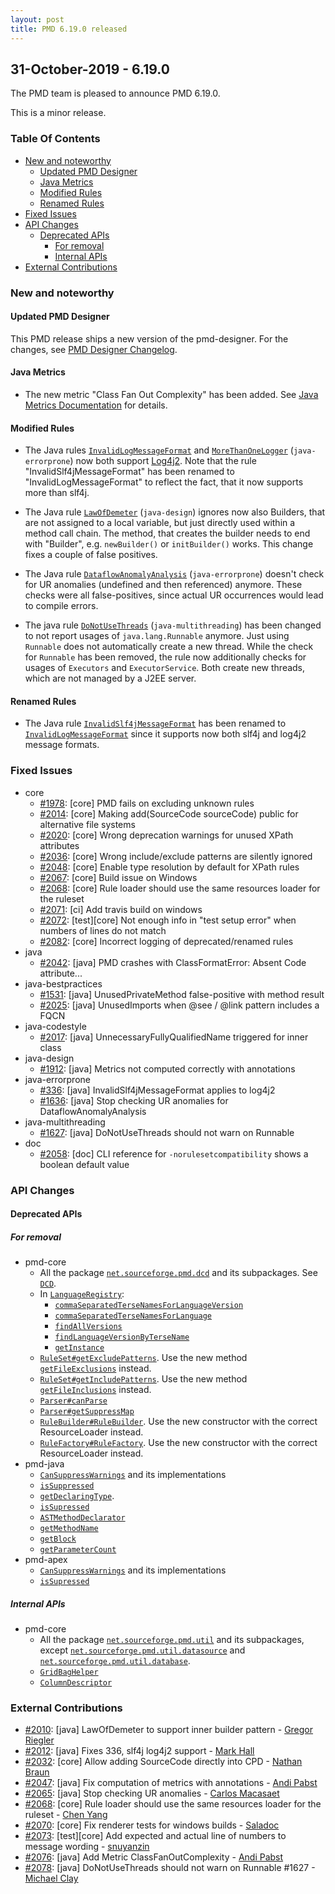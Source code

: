 ```yaml
---
layout: post
title: PMD 6.19.0 released
---
```


## 31-October-2019 - 6.19.0

The PMD team is pleased to announce PMD 6.19.0.

This is a minor release.

### Table Of Contents

* [New and noteworthy](#new-and-noteworthy)
    * [Updated PMD Designer](#updated-pmd-designer)
    * [Java Metrics](#java-metrics)
    * [Modified Rules](#modified-rules)
    * [Renamed Rules](#renamed-rules)
* [Fixed Issues](#fixed-issues)
* [API Changes](#api-changes)
    * [Deprecated APIs](#deprecated-apis)
        * [For removal](#for-removal)
        * [Internal APIs](#internal-apis)
* [External Contributions](#external-contributions)

### New and noteworthy

#### Updated PMD Designer

This PMD release ships a new version of the pmd-designer.
For the changes, see [PMD Designer Changelog](https://github.com/pmd/pmd-designer/releases/tag/6.19.0).

#### Java Metrics

*   The new metric "Class Fan Out Complexity" has been added. See
    [Java Metrics Documentation](pmd_java_metrics_index.html#class-fan-out-complexity-class_fan_out) for details.


#### Modified Rules

*   The Java rules [`InvalidLogMessageFormat`](https://pmd.github.io/pmd-6.19.0/pmd_rules_java_errorprone.html#invalidlogmessageformat) and [`MoreThanOneLogger`](https://pmd.github.io/pmd-6.19.0/pmd_rules_java_errorprone.html#morethanonelogger)
    (`java-errorprone`) now both support [Log4j2](https://logging.apache.org/log4j/2.x/). Note that the
    rule "InvalidSlf4jMessageFormat" has been renamed to "InvalidLogMessageFormat" to reflect the fact, that it now
    supports more than slf4j.

*   The Java rule [`LawOfDemeter`](https://pmd.github.io/pmd-6.19.0/pmd_rules_java_design.html#lawofdemeter) (`java-design`) ignores now also Builders, that are
    not assigned to a local variable, but just directly used within a method call chain. The method, that creates
    the builder needs to end with "Builder", e.g. `newBuilder()` or `initBuilder()` works. This change
    fixes a couple of false positives.

*   The Java rule [`DataflowAnomalyAnalysis`](https://pmd.github.io/pmd-6.19.0/pmd_rules_java_errorprone.html#dataflowanomalyanalysis) (`java-errorprone`) doesn't check for
    UR anomalies (undefined and then referenced) anymore. These checks were all false-positives, since actual
    UR occurrences would lead to compile errors.

*   The java rule [`DoNotUseThreads`](https://pmd.github.io/pmd-6.19.0/pmd_rules_java_multithreading.html#donotusethreads) (`java-multithreading`) has been changed
    to not report usages of `java.lang.Runnable` anymore. Just using `Runnable` does not automatically create
    a new thread. While the check for `Runnable` has been removed, the rule now additionally checks for
    usages of `Executors` and `ExecutorService`. Both create new threads, which are not managed by a J2EE
    server.

#### Renamed Rules

*   The Java rule [`InvalidSlf4jMessageFormat`](https://pmd.github.io/pmd-6.19.0/pmd_rules_java_errorprone.html#invalidslf4jmessageformat) has been renamed to
    [`InvalidLogMessageFormat`](https://pmd.github.io/pmd-6.19.0/pmd_rules_java_errorprone.html#invalidlogmessageformat) since it supports now both slf4j and log4j2
    message formats.

### Fixed Issues

*   core
    *   [#1978](https://github.com/pmd/pmd/issues/1978): \[core] PMD fails on excluding unknown rules
    *   [#2014](https://github.com/pmd/pmd/issues/2014): \[core] Making add(SourceCode sourceCode) public for alternative file systems
    *   [#2020](https://github.com/pmd/pmd/issues/2020): \[core] Wrong deprecation warnings for unused XPath attributes
    *   [#2036](https://github.com/pmd/pmd/issues/2036): \[core] Wrong include/exclude patterns are silently ignored
    *   [#2048](https://github.com/pmd/pmd/issues/2048): \[core] Enable type resolution by default for XPath rules
    *   [#2067](https://github.com/pmd/pmd/issues/2067): \[core] Build issue on Windows
    *   [#2068](https://github.com/pmd/pmd/pull/2068): \[core] Rule loader should use the same resources loader for the ruleset
    *   [#2071](https://github.com/pmd/pmd/issues/2071): \[ci] Add travis build on windows
    *   [#2072](https://github.com/pmd/pmd/issues/2072): \[test]\[core] Not enough info in "test setup error" when numbers of lines do not match
    *   [#2082](https://github.com/pmd/pmd/issues/2082): \[core] Incorrect logging of deprecated/renamed rules
*   java
    *   [#2042](https://github.com/pmd/pmd/issues/2042): \[java] PMD crashes with ClassFormatError: Absent Code attribute...
*   java-bestpractices
    *   [#1531](https://github.com/pmd/pmd/issues/1531): \[java] UnusedPrivateMethod false-positive with method result
    *   [#2025](https://github.com/pmd/pmd/issues/2025): \[java] UnusedImports when @see / @link pattern includes a FQCN
*   java-codestyle
    *   [#2017](https://github.com/pmd/pmd/issues/2017): \[java] UnnecessaryFullyQualifiedName triggered for inner class
*   java-design
    *   [#1912](https://github.com/pmd/pmd/issues/1912): \[java] Metrics not computed correctly with annotations
*   java-errorprone
    *   [#336](https://github.com/pmd/pmd/issues/336): \[java] InvalidSlf4jMessageFormat applies to log4j2
    *   [#1636](https://github.com/pmd/pmd/issues/1636): \[java] Stop checking UR anomalies for DataflowAnomalyAnalysis
*   java-multithreading
    *   [#1627](https://github.com/pmd/pmd/issues/1627): \[java] DoNotUseThreads should not warn on Runnable
*   doc
    * [#2058](https://github.com/pmd/pmd/issues/2058): \[doc] CLI reference for `-norulesetcompatibility` shows a boolean default value


### API Changes

#### Deprecated APIs

##### For removal

* pmd-core
  * All the package [`net.sourceforge.pmd.dcd`](https://javadoc.io/page/net.sourceforge.pmd/pmd-core/6.19.0/net/sourceforge/pmd/dcd/package-summary.html#) and its subpackages. See [`DCD`](https://javadoc.io/page/net.sourceforge.pmd/pmd-core/6.19.0/net/sourceforge/pmd/dcd/DCD.html#).
  * In [`LanguageRegistry`](https://javadoc.io/page/net.sourceforge.pmd/pmd-core/6.19.0/net/sourceforge/pmd/lang/LanguageRegistry.html#):
    * [`commaSeparatedTerseNamesForLanguageVersion`](https://javadoc.io/page/net.sourceforge.pmd/pmd-core/6.19.0/net/sourceforge/pmd/lang/LanguageRegistry.html#commaSeparatedTerseNamesForLanguageVersion(List))
    * [`commaSeparatedTerseNamesForLanguage`](https://javadoc.io/page/net.sourceforge.pmd/pmd-core/6.19.0/net/sourceforge/pmd/lang/LanguageRegistry.html#commaSeparatedTerseNamesForLanguage(List))
    * [`findAllVersions`](https://javadoc.io/page/net.sourceforge.pmd/pmd-core/6.19.0/net/sourceforge/pmd/lang/LanguageRegistry.html#findAllVersions())
    * [`findLanguageVersionByTerseName`](https://javadoc.io/page/net.sourceforge.pmd/pmd-core/6.19.0/net/sourceforge/pmd/lang/LanguageRegistry.html#findLanguageVersionByTerseName(String))
    * [`getInstance`](https://javadoc.io/page/net.sourceforge.pmd/pmd-core/6.19.0/net/sourceforge/pmd/lang/LanguageRegistry.html#getInstance())
  * [`RuleSet#getExcludePatterns`](https://javadoc.io/page/net.sourceforge.pmd/pmd-core/6.19.0/net/sourceforge/pmd/RuleSet.html#getExcludePatterns()). Use the new method [`getFileExclusions`](https://javadoc.io/page/net.sourceforge.pmd/pmd-core/6.19.0/net/sourceforge/pmd/RuleSet.html#getFileExclusions()) instead.
  * [`RuleSet#getIncludePatterns`](https://javadoc.io/page/net.sourceforge.pmd/pmd-core/6.19.0/net/sourceforge/pmd/RuleSet.html#getIncludePatterns()). Use the new method [`getFileInclusions`](https://javadoc.io/page/net.sourceforge.pmd/pmd-core/6.19.0/net/sourceforge/pmd/RuleSet.html#getFileInclusions()) instead.
  * [`Parser#canParse`](https://javadoc.io/page/net.sourceforge.pmd/pmd-core/6.19.0/net/sourceforge/pmd/lang/Parser.html#canParse())
  * [`Parser#getSuppressMap`](https://javadoc.io/page/net.sourceforge.pmd/pmd-core/6.19.0/net/sourceforge/pmd/lang/Parser.html#getSuppressMap())
  * [`RuleBuilder#RuleBuilder`](https://javadoc.io/page/net.sourceforge.pmd/pmd-core/6.19.0/net/sourceforge/pmd/rules/RuleBuilder.html#RuleBuilder(String,String,String)). Use the new constructor with the correct ResourceLoader instead.
  * [`RuleFactory#RuleFactory`](https://javadoc.io/page/net.sourceforge.pmd/pmd-core/6.19.0/net/sourceforge/pmd/rules/RuleFactory.html#RuleFactory()). Use the new constructor with the correct ResourceLoader instead.
* pmd-java
  * [`CanSuppressWarnings`](https://javadoc.io/page/net.sourceforge.pmd/pmd-java/6.19.0/net/sourceforge/pmd/lang/java/ast/CanSuppressWarnings.html#) and its implementations
  * [`isSuppressed`](https://javadoc.io/page/net.sourceforge.pmd/pmd-java/6.19.0/net/sourceforge/pmd/lang/java/rule/AbstractJavaRule.html#isSuppressed(Node))
  * [`getDeclaringType`](https://javadoc.io/page/net.sourceforge.pmd/pmd-java/6.19.0/net/sourceforge/pmd/lang/java/rule/AbstractJavaRule.html#getDeclaringType(Node)).
  * [`isSupressed`](https://javadoc.io/page/net.sourceforge.pmd/pmd-java/6.19.0/net/sourceforge/pmd/lang/java/rule/JavaRuleViolation.html#isSupressed(Node,Rule))
  * [`ASTMethodDeclarator`](https://javadoc.io/page/net.sourceforge.pmd/pmd-java/6.19.0/net/sourceforge/pmd/lang/java/ast/ASTMethodDeclarator.html#)
  * [`getMethodName`](https://javadoc.io/page/net.sourceforge.pmd/pmd-java/6.19.0/net/sourceforge/pmd/lang/java/ast/ASTMethodDeclaration.html#getMethodName())
  * [`getBlock`](https://javadoc.io/page/net.sourceforge.pmd/pmd-java/6.19.0/net/sourceforge/pmd/lang/java/ast/ASTMethodDeclaration.html#getBlock())
  * [`getParameterCount`](https://javadoc.io/page/net.sourceforge.pmd/pmd-java/6.19.0/net/sourceforge/pmd/lang/java/ast/ASTConstructorDeclaration.html#getParameterCount())
* pmd-apex
  * [`CanSuppressWarnings`](https://javadoc.io/page/net.sourceforge.pmd/pmd-apex/6.19.0/net/sourceforge/pmd/lang/apex/ast/CanSuppressWarnings.html#) and its implementations
  * [`isSupressed`](https://javadoc.io/page/net.sourceforge.pmd/pmd-apex/6.19.0/net/sourceforge/pmd/lang/apex/rule/ApexRuleViolation.html#isSupressed(Node,Rule))

##### Internal APIs

* pmd-core
  * All the package [`net.sourceforge.pmd.util`](https://javadoc.io/page/net.sourceforge.pmd/pmd-core/6.19.0/net/sourceforge/pmd/util/package-summary.html#) and its subpackages,
  except [`net.sourceforge.pmd.util.datasource`](https://javadoc.io/page/net.sourceforge.pmd/pmd-core/6.19.0/net/sourceforge/pmd/util/datasource/package-summary.html#) and [`net.sourceforge.pmd.util.database`](https://javadoc.io/page/net.sourceforge.pmd/pmd-core/6.19.0/net/sourceforge/pmd/util/database/package-summary.html#).
  * [`GridBagHelper`](https://javadoc.io/page/net.sourceforge.pmd/pmd-core/6.19.0/net/sourceforge/pmd/cpd/GridBagHelper.html#)
  * [`ColumnDescriptor`](https://javadoc.io/page/net.sourceforge.pmd/pmd-core/6.19.0/net/sourceforge/pmd/renderers/ColumnDescriptor.html#)



### External Contributions

*   [#2010](https://github.com/pmd/pmd/pull/2010): \[java] LawOfDemeter to support inner builder pattern - [Gregor Riegler](https://github.com/gregorriegler)
*   [#2012](https://github.com/pmd/pmd/pull/2012): \[java] Fixes 336, slf4j log4j2 support - [Mark Hall](https://github.com/markhall82)
*   [#2032](https://github.com/pmd/pmd/pull/2032): \[core] Allow adding SourceCode directly into CPD - [Nathan Braun](https://github.com/nbraun-Google)
*   [#2047](https://github.com/pmd/pmd/pull/2047): \[java] Fix computation of metrics with annotations - [Andi Pabst](https://github.com/andipabst)
*   [#2065](https://github.com/pmd/pmd/pull/2065): \[java] Stop checking UR anomalies - [Carlos Macasaet](https://github.com/l0s)
*   [#2068](https://github.com/pmd/pmd/pull/2068): \[core] Rule loader should use the same resources loader for the ruleset - [Chen Yang](https://github.com/willamette)
*   [#2070](https://github.com/pmd/pmd/pull/2070): \[core] Fix renderer tests for windows builds - [Saladoc](https://github.com/Saladoc)
*   [#2073](https://github.com/pmd/pmd/pull/2073): \[test]\[core] Add expected and actual line of numbers to message wording - [snuyanzin](https://github.com/snuyanzin)
*   [#2076](https://github.com/pmd/pmd/pull/2076): \[java] Add Metric ClassFanOutComplexity - [Andi Pabst](https://github.com/andipabst)
*   [#2078](https://github.com/pmd/pmd/pull/2078): \[java] DoNotUseThreads should not warn on Runnable #1627 - [Michael Clay](https://github.com/mclay)
